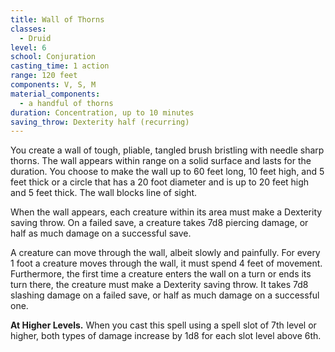 ```yaml
---
title: Wall of Thorns
classes:
  - Druid
level: 6
school: Conjuration
casting_time: 1 action
range: 120 feet
components: V, S, M
material_components:
  - a handful of thorns
duration: Concentration, up to 10 minutes
saving_throw: Dexterity half (recurring)
---
```


You create a wall of tough, pliable, tangled brush bristling with needle sharp thorns. The wall appears within range on a solid surface and lasts for the duration. You choose to make the wall up to 60 feet long, 10 feet high, and 5 feet thick or a circle that has a 20 foot diameter and is up to 20 feet high and 5 feet thick. The wall blocks line of sight.

When the wall appears, each creature within its area must make a Dexterity saving throw. On a failed save, a creature takes 7d8 piercing damage, or half as much damage on a successful save.

A creature can move through the wall, albeit slowly and painfully. For every 1 foot a creature moves through the wall, it must spend 4 feet of movement. Furthermore, the first time a creature enters the wall on a turn or ends its turn there, the creature must make a Dexterity saving throw. It takes 7d8 slashing damage on a failed save, or half as much damage on a successful one.

**At Higher Levels.** When you cast this spell using a spell slot of 7th level or higher, both types of damage increase by 1d8 for each slot level above 6th.
